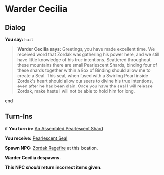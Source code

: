 # Warder Cecilia
## Dialog

**You say:** `hail`



>**Warder Cecilia says:** Greetings, you have made excellent time. We received word that Zordak was gathering his power here, and we still have little knowledge of his true intentions. Scattered throughout these mountains there are small Pearlescent Shards, binding four of these shards together within a Box of Binding should allow me to create a Seal. This seal, when fused with a Swirling Pearl inside Zordak's heart should allow our seers to divine his true intentions, even after he has been slain. Once you have the seal I will release Zordak, make haste I will not be able to hold him for long.



end

## Turn-Ins





if **You turn in:** [An Assembled Pearlescent Shard](/item/24996)


 **You receive:**  [Pearlescent Seal](/item/24997) 


**Spawn NPC:**  [Zordak Ragefire](/npc/91005) at this location.


**Warder Cecilia despawns.**

**This NPC *should* return incorrect items given.**
